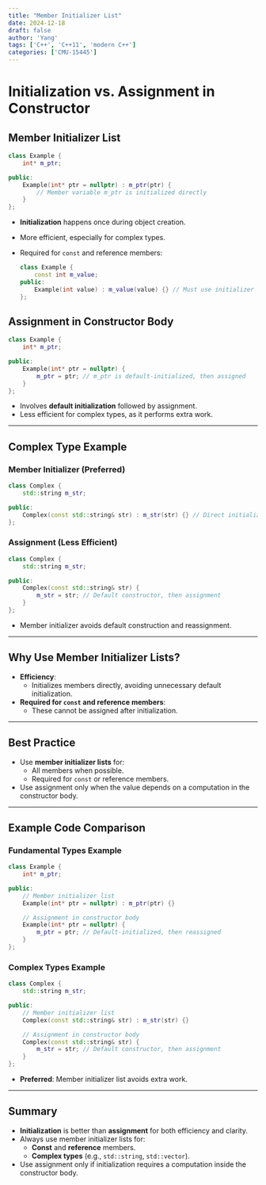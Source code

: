 ```yaml
---
title: "Member Initializer List"
date: 2024-12-18
draft: false
author: 'Yang'
tags: ['C++', 'C++11', 'modern C++']
categories: ['CMU-15445']
---
```

# Initialization vs. Assignment in Constructor

## Member Initializer List

```cpp
class Example {
    int* m_ptr;

public:
    Example(int* ptr = nullptr) : m_ptr(ptr) {
        // Member variable m_ptr is initialized directly
    }
};
```

- **Initialization** happens once during object creation.

- More efficient, especially for complex types.

- Required for `const` and reference members:

  ```cpp
  class Example {
      const int m_value;
  public:
      Example(int value) : m_value(value) {} // Must use initializer list
  };
  ```

## Assignment in Constructor Body

```cpp
class Example {
    int* m_ptr;

public:
    Example(int* ptr = nullptr) {
        m_ptr = ptr; // m_ptr is default-initialized, then assigned
    }
};
```

- Involves **default initialization** followed by assignment.
- Less efficient for complex types, as it performs extra work.

---

## Complex Type Example

### Member Initializer (Preferred)

```cpp
class Complex {
    std::string m_str;

public:
    Complex(const std::string& str) : m_str(str) {} // Direct initialization
};
```

### Assignment (Less Efficient)

```cpp
class Complex {
    std::string m_str;

public:
    Complex(const std::string& str) {
        m_str = str; // Default constructor, then assignment
    }
};
```

- Member initializer avoids default construction and reassignment.

---

## Why Use Member Initializer Lists?

- **Efficiency**:
  - Initializes members directly, avoiding unnecessary default initialization.
- **Required for `const` and reference members**:
  - These cannot be assigned after initialization.

---

## Best Practice

- Use **member initializer lists** for:
  - All members when possible.
  - Required for `const` or reference members.
- Use assignment only when the value depends on a computation in the constructor body.

---

## Example Code Comparison

### Fundamental Types Example

```cpp
class Example {
    int* m_ptr;

public:
    // Member initializer list
    Example(int* ptr = nullptr) : m_ptr(ptr) {}

    // Assignment in constructor body
    Example(int* ptr = nullptr) {
        m_ptr = ptr; // Default-initialized, then reassigned
    }
};
```

### Complex Types Example

```cpp
class Complex {
    std::string m_str;

public:
    // Member initializer list
    Complex(const std::string& str) : m_str(str) {}

    // Assignment in constructor body
    Complex(const std::string& str) {
        m_str = str; // Default constructor, then assignment
    }
};
```

- **Preferred**: Member initializer list avoids extra work.

---

## Summary

- **Initialization** is better than **assignment** for both efficiency and clarity.
- Always use member initializer lists for:
  - **Const** and **reference** members.
  - **Complex types** (e.g., `std::string`, `std::vector`).
- Use assignment only if initialization requires a computation inside the constructor body.